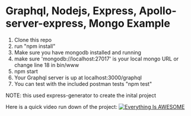 # Graphql, Nodejs, Express, Apollo-server-express, Mongo Example

1. Clone this repo
2. run "npm install"
3. Make sure you have mongodb installed and running
4. make sure 'mongodb://localhost:27017' is your local mongo URL or change line 18 in bin/www
5. npm start
6. Your Graphql server is up at localhost:3000/graphql
7. You can test with the included postman tests "npm test"

NOTE: this used express-generator to create the inital project

Here is a quick video run down of the project:
[![Everything Is AWESOME](https://img.youtube.com/vi/4cS6DE2k93k/0.jpg)](https://www.youtube.com/watch?v=4cS6DE2k93k&feature=youtu.be "Example Run Down")
